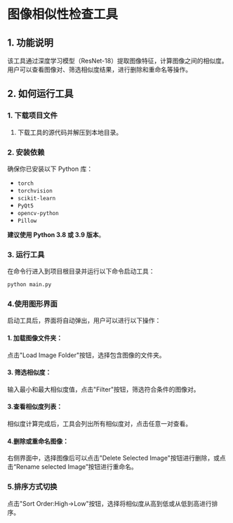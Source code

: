 # 图像相似性检查工具

## 1. 功能说明

该工具通过深度学习模型（ResNet-18）提取图像特征，计算图像之间的相似度。用户可以查看图像对、筛选相似度结果，进行删除和重命名等操作。

## 2. 如何运行工具

### 1. 下载项目文件
1. 下载工具的源代码并解压到本地目录。

### 2. 安装依赖
确保你已安装以下 Python 库：
- `torch`
- `torchvision`
- `scikit-learn`
- `PyQt5`
- `opencv-python`
- `Pillow`

**建议使用 Python 3.8 或 3.9 版本**。

### 3. 运行工具
在命令行进入到项目根目录并运行以下命令启动工具：
```bash
python main.py
```

### 4.使用图形界面
启动工具后，界面将自动弹出，用户可以进行以下操作：
#### 1. 加载图像文件夹：
点击"Load Image Folder"按钮，选择包含图像的文件夹。

#### 3. 筛选相似度：
输入最小和最大相似度值，点击"Filter"按钮，筛选符合条件的图像对。

#### 3.查看相似度列表：
相似度计算完成后，工具会列出所有相似度对，点击任意一对查看。

#### 4.删除或重命名图像：
右侧界面中，选择图像后可以点击"Delete Selected Image"按钮进行删除，或点击“Rename selected Image”按钮进行重命名。

### 5.排序方式切换
点击"Sort Order:High→Low"按钮，选择将相似度从高到低或从低到高进行排序。
